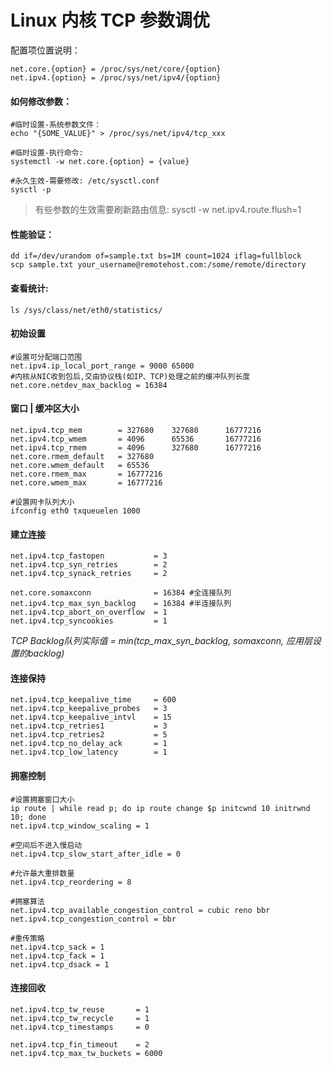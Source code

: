 # Linux 内核 TCP 参数调优
配置项位置说明： 
```
net.core.{option} = /proc/sys/net/core/{option}
net.ipv4.{option} = /proc/sys/net/ipv4/{option}
```

#### 如何修改参数：  
```
#临时设置-系统参数文件：
echo "{SOME_VALUE}" > /proc/sys/net/ipv4/tcp_xxx

#临时设置-执行命令:
systemctl -w net.core.{option} = {value}

#永久生效-需要修改: /etc/sysctl.conf
sysctl -p

```
> 有些参数的生效需要刷新路由信息: sysctl -w net.ipv4.route.flush=1

#### 性能验证：   
```
dd if=/dev/urandom of=sample.txt bs=1M count=1024 iflag=fullblock
scp sample.txt your_username@remotehost.com:/some/remote/directory
```

#### 查看统计:  
```
ls /sys/class/net/eth0/statistics/
```

#### 初始设置
```
#设置可分配端口范围
net.ipv4.ip_local_port_range = 9000 65000
#内核从NIC收到包后,交由协议栈(如IP、TCP)处理之前的缓冲队列长度
net.core.netdev_max_backlog = 16384
```

#### 窗口 | 缓冲区大小
```
net.ipv4.tcp_mem        = 327680    327680      16777216
net.ipv4.tcp_wmem       = 4096      65536       16777216
net.ipv4.tcp_rmem       = 4096      327680      16777216
net.core.rmem_default   = 327680
net.core.wmem_default   = 65536
net.core.rmem_max       = 16777216
net.core.wmem_max       = 16777216

#设置网卡队列大小
ifconfig eth0 txqueuelen 1000
```

#### 建立连接
```
net.ipv4.tcp_fastopen           = 3
net.ipv4.tcp_syn_retries        = 2
net.ipv4.tcp_synack_retries     = 2

net.core.somaxconn              = 16384 #全连接队列
net.ipv4.tcp_max_syn_backlog    = 16384 #半连接队列
net.ipv4.tcp_abort_on_overflow  = 1
net.ipv4.tcp_syncookies         = 1
```
*TCP Backlog队列实际值 = min(tcp_max_syn_backlog, somaxconn, 应用层设置的backlog)*

#### 连接保持
```
net.ipv4.tcp_keepalive_time     = 600
net.ipv4.tcp_keepalive_probes   = 3
net.ipv4.tcp_keepalive_intvl    = 15
net.ipv4.tcp_retries1           = 3
net.ipv4.tcp_retries2           = 5
net.ipv4.tcp_no_delay_ack       = 1
net.ipv4.tcp_low_latency        = 1

```

#### 拥塞控制
```
#设置拥塞窗口大小
ip route | while read p; do ip route change $p initcwnd 10 initrwnd 10; done
net.ipv4.tcp_window_scaling = 1

#空间后不进入慢启动
net.ipv4.tcp_slow_start_after_idle = 0

#允许最大重排数量
net.ipv4.tcp_reordering = 8

```
```
#拥塞算法
net.ipv4.tcp_available_congestion_control = cubic reno bbr
net.ipv4.tcp_congestion_control = bbr
```
```
#重传策略
net.ipv4.tcp_sack = 1
net.ipv4.tcp_fack = 1
net.ipv4.tcp_dsack = 1
```

#### 连接回收
```
net.ipv4.tcp_tw_reuse       = 1
net.ipv4.tcp_tw_recycle     = 1
net.ipv4.tcp_timestamps     = 0

net.ipv4.tcp_fin_timeout    = 2
net.ipv4.tcp_max_tw_buckets = 6000
```
